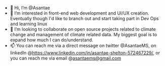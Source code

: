 - 👋 Hi, I’m @Asantae
- 👀 I’m interested in front-end web development and UI/UX creation. Eventually though I'd like to branch out and start taking part in Dev Ops and learning linux
- 💞️ I’m looking to collaborate on open source projects related to climate change and management of climate related data. My biggest goal is to expand how much I can do/understand.
- 📫 You can reach me via a direct message on twitter @AsantaeMS, on linkedIn @https://www.linkedin.com/in/asantae-shelton-572467229/,
or you can reach me via email @asantaems@gmail.com
